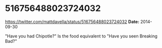 # 516756488023724032
https://twitter.com/mattdavella/status/516756488023724032
**Date:** 2014-09-30

"Have you had Chipotle?" Is the food equivalent to "Have you seen Breaking Bad?"
